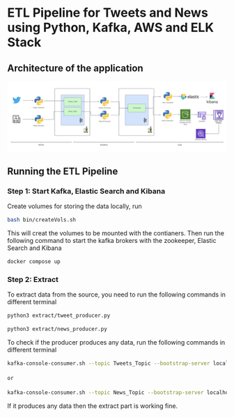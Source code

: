# ETL Pipeline for Tweets and News using Python, Kafka, AWS and ELK Stack

## Architecture of the application

![arch](assets/architecture.png)

## Running the ETL Pipeline

### Step 1: Start Kafka, Elastic Search and Kibana

Create volumes for storing the data locally, run

```sh
bash bin/createVols.sh
```

This will creat the volumes to be mounted with the contianers. Then run the following command to start the kafka brokers with the zookeeper, Elastic Search and Kibana

```sh
docker compose up
```

### Step 2: Extract

To extract data from the source, you need to run the following commands in different terminal

```sh
python3 extract/tweet_producer.py
```

```sh
python3 extract/news_producer.py
```

To check if the producer produces any data, run the following commands in different terminal

```sh
kafka-console-consumer.sh --topic Tweets_Topic --bootstrap-server localhost:9092

or

kafka-console-consumer.sh --topic News_Topic --bootstrap-server localhost:9092
```

If it produces any data then the extract part is working fine.
